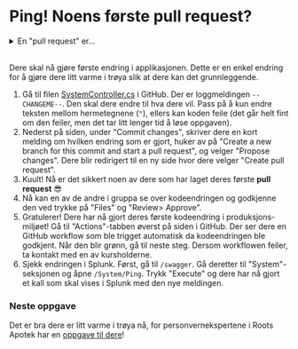 # Ping! Noens første pull request?

<details>
<summary>En "pull request" er...</summary>
... en metode å be noen se over endringer i et prosjekt for å få det inn i produksjonsmiljøet. Dette kalles "code review" eller "kodegjennomgang", en av de viktigste aktivitetene i sikker utvikling.
</details><br>

Dere skal nå gjøre første endring i applikasjonen. Dette er en enkel endring
for å gjøre dere litt varme i trøya slik at dere kan det grunnleggende. 

1. Gå til filen [SystemController.cs](/RootsPrescription/Controllers/SystemController.cs#L32) i GitHub. Der er loggmeldingen `--CHANGEME--`. Den skal dere endre til hva dere vil. Pass på å kun endre teksten mellom hermetegnene (`"`), ellers kan koden feile (det går helt fint om den feiler, men det tar litt lenger tid å løse oppgaven).
2. Nederst på siden, under "Commit changes", skriver dere en kort melding om hvilken endring som er gjort, huker av på "Create a new branch for this commit and start a pull request", og velger "Propose changes". Dere blir redirigert til en ny side hvor dere velger "Create pull request".
3. Kuult! Nå er det sikkert noen av dere som har laget deres første **pull request** 😎
4. Nå kan en av de andre i gruppa se over kodeendringen og godkjenne den ved trykke på "Files" og "Review> Approve". 
5. Gratulerer! Dere har nå gjort deres første kodeendring i produksjons-miljøet! Gå til "Actions"-tabben øverst på siden i GitHub. Der ser dere en GitHub workflow som ble trigget automatisk da kodeendringen ble godkjent. Når den blir grønn, gå til neste steg. Dersom workflowen feiler, ta kontakt med en av kursholderne.
6. Sjekk endringen i Splunk. Først, gå til `/swagger`. Gå deretter til "System"-seksjonen og åpne `/System/Ping`. Trykk "Execute" og dere har nå gjort et kall som skal vises i Splunk med den nye meldingen.


### Neste oppgave
Det er bra dere er litt varme i trøya nå, for personvernekspertene i Roots Apotek har en [oppgave til dere](./4_fiks-loggmeldingen.md)!

